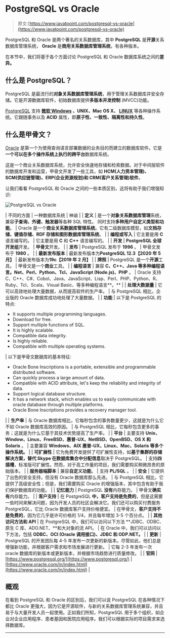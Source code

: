 # PostgreSQL vs Oracle

> 原文:[https://www.javatpoint.com/postgresql-vs-oracle](https://www.javatpoint.com/postgresql-vs-oracle)

PostgreSQL 和 Oracle 是两个著名的关系数据库，其中 **PostgreSQL** 是**开源**关系数据库管理系统， **Oracle** 是**商用关系数据库管理系统**，有各种版本。

在本节中，我们将基于各个方面讨论 PostgreSQL 和 Oracle 数据库系统之间的**差异。**

## 什么是 PostgreSQL？

PostgreSQL 是最流行的**对象关系数据库管理系统**，用于管理关系数据库并安全存储。它是开源数据库软件，初始数据库提供**多版本并发控制** (MVCC)功能。

[PostgreSQL](https://www.javatpoint.com/postgresql-tutorial) 支持 **[微软 Windows](https://www.javatpoint.com/windows) 、UNIX、Mac OS X、 [LINUX](https://www.javatpoint.com/linux-tutorial)** 等各种操作系统。它跟随事务以及 **ACID** 属性，即**原子性、一致性、隔离性和持久性**。

## 什么是甲骨文？

[Oracle](https://www.javatpoint.com/what-is-oracle) 是第一个为使用查询语言部署数据的业务目的而建立的数据库软件。它是**一个可以在多个操作系统上执行的跨平台**数据库系统。

这是一个商业关系数据库系统，允许安全快速地存储和检索数据。对于中间层软件的数据库开发和运营，甲骨文开发了一些工具，如 **HCM(人力资本管理)、SCM(供应链管理)、ERP(企业资源规划)和 CRM(客户关系管理)软件**。

让我们看看 PostgreSQL 和 Oracle 之间的一些本质区别，这将有助于我们增强知识:

![PostgreSQL vs Oracle](../Images/0104dbd64d691ba255d89530f2e15af1.png)

| 不同的方面 | 一种数据库系统 | 神谕 |
| **定义** | 是一个**对象关系数据库管理**系统，兼容**子查询、外键、触发器**等各种 SQL 特性。
同时支持**多种用户自定义类型和功能**。 | Oracle 是一个**商业关系数据库管理系统**。它有二级数据库模型，如**文档存储、键值存储、RDF 存储和图形数据库管理系统**。 |
| **编程或写入** | 它主要是用 **C** 语言编写的。 | 它主要是用 **C** 和 **C++** 语言编写的。 |
| **开发** | **PostgreSQL 全球开发组**开发。 | **甲骨文**开发。 |
| **发布** | PostgreSQL 发布于 **1996** 。 | 甲骨文发布于 **1980** 。 |
| **最新发布版本** | 最新发布版本为**PostgreSQL 12.3【2020 年 5 月】** | 最新发布版本为**19c【2019 年 2 月】** |
| **牌照** | PostgreSQL 是一个**开源**工具。 | 甲骨文是一个**商业**工具。 |
| **编程语言** | 兼容 **C、C++、Java 等多种编程语言。Net、Perl、Python、Tcl、JavaScript (Node.js)、PHP** 。 | Oracle 支持 C、C++、C#、Cobol、Java、JavaScript、Lisp、Perl、PHP、Python、R、Ruby、Tcl、Scala、Visual Basic、等多种编程语言**。** |
| **处理大数据量** | 它可以高效地处理大量数据，从而提高软件的生产率。 | 与 PostgreSQL 相比，企业版的 Oracle 数据库成功地处理了大量数据。 |
| **功能** | 以下是 PostgreSQL 的特点:

*   It supports multiple programming languages.
*   Download for free.
*   Support multiple functions of SQL.
*   It is highly scalable.
*   Compatible data integrity.
*   Is highly reliable.
*   Compatible with multiple operating systems.

 | 以下是甲骨文数据库的基本特征:

*   Oracle Bone Inscriptions is a portable, extensible and programmable distributed software.
*   Can quickly process a large amount of data.
*   Compatible with ACID attribute, let's keep the reliability and integrity of data.
*   Support logical database structure.
*   It has a network stack, which enables us to easily communicate with oracle database through multiple platforms.
*   Oracle Bone Inscriptions provides a recovery manager tool.

 |
| **生产率** | 与 Oracle 数据库相比，它每秒包含的事务数量更少，这就是为什么它不如 Oracle 数据库高效的原因。 | 与 PostgreSQL 相比，它每秒包含更多的事务；这就是为什么它基于其技术优势提高了生产率。 |
| **平台** | 主要支持 **Unix、Window、Linux、FreeBSD、惠普-UX、NetBSD、OpenBSD、OS X 和 Solaris** 。 | 主要兼容 **Windows、AIX 惠普-UX、Linux、Mac、Solaris 等多个操作系统。** |
| **可扩展性** | 它为免费开发提供了可扩展性支持，如**基于集群的存储解决方案，替代 Skype 在数据库集合中分配信息**取决于 PostgreSQL。 | 支持**四插槽**，标准版可扩展性。然而，对于高工作量的项目，我们需要购买稍微昂贵的原始版本。 |
| **服务器端脚本** | 兼容**自定义功能**。 | 支持 **PL/SQL** 。 |
| **安全** | 它提供了出色的安全支持，但没有 Oracle 数据库那么先进。 | 与 PostgreSQL 相比，它提供了高级安全性；但是，我们需要购买 Oracle 的增强版本，其中包含有助于我们保护数据库的功能。 |
| **记忆能力** | PostgreSQL **没有**内存能力。 | 甲骨文**确实有**内存能力。 |
| **客户支持** | 在 PostgreSQL **中，客户支持是免费的**，但是这需要一些时间来解决问题，因为开发人员的社区会解决它。我们还可以购买付费服务 PostgreSQL，它比 Oracle 数据库客户支持价格便宜。 | 在甲骨文，**客户支持不是免费的**，因为它几乎是许可价格的 1/4，并且每年增加 3-5 个百分点。 |
| **其他访问方法和 API** | 在 PostgreSQL 中，我们可以访问以下方法 **JDBC、ODBC、原生 C 库、ADO.NET、**和大对象的流 API。 | 在 Oracle 中，我们可以访问以下方法，包括 **ODBC、OCI (Oracle 调用接口)、JDBC 和 ODP.NET。** |
| **更新** | PostgreSQL 的开发团队每 4-5 年发布一次更新的新版本。尽管如此，他们总是增强新功能，并根据客户需求和市场发展进行更新。 | 它每 2-3 年发布一次 oracle 数据库的新版本或更新版本，并根据市场趋势进行质量修改。 |
| **官网** | [https://www.postgresql.org/](https://www.postgresql.org/) | [https://www.oracle.com/in/index.html](https://www.oracle.com/in/index.html) |

## 概观

在看到 PostgreSQL 和 Oracle 的区别后，我们可以说 PostgreSQL 在各种情况下都比 Oracle 更强大，因为它是开源软件，与新的关系数据库管理系统兼容，并且易于与大量开发人员一起使用。正如我们所知，PostgreSQL 用于多个组织，如企业对企业应用程序、患者基因和医院应用程序。我们可以根据实际的项目需求来选择数据库。

* * *
